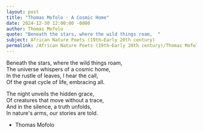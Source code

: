 ```yaml
---
layout: post
title: "Thomas Mofolo - A Cosmic Home"
date: 2024-12-30 12:00:00 -0000
author: Thomas Mofolo
quote: "Beneath the stars, where the wild things roam,  "
subject: African Nature Poets (19th–Early 20th century)
permalink: /African Nature Poets (19th–Early 20th century)/Thomas Mofolo/Thomas Mofolo - A Cosmic Home
---
```


Beneath the stars, where the wild things roam,  
The universe whispers of a cosmic home,  
In the rustle of leaves, I hear the call,  
Of the great cycle of life, embracing all.

The night unveils the hidden grace,  
Of creatures that move without a trace,  
And in the silence, a truth unfolds,  
In nature's arms, our stories are told.

- Thomas Mofolo
